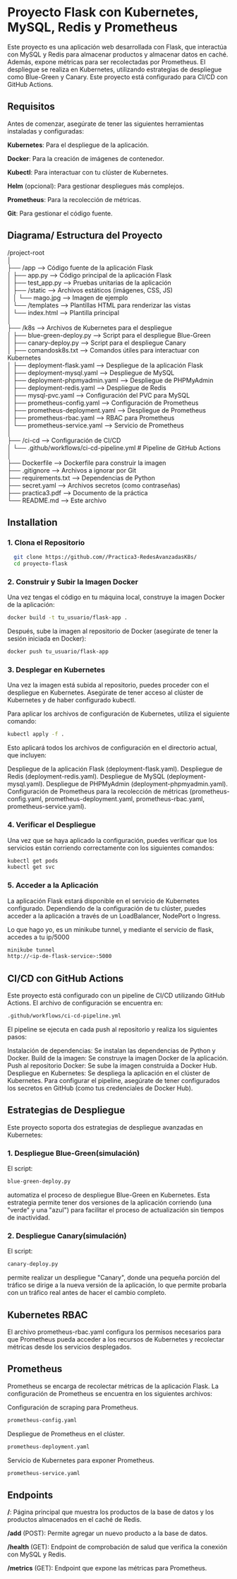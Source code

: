 
# Proyecto Flask con Kubernetes, MySQL, Redis y Prometheus
Este proyecto es una aplicación web desarrollada con Flask, que interactúa con MySQL y Redis para almacenar productos y almacenar datos en caché. Además, expone métricas para ser recolectadas por Prometheus. El despliegue se realiza en Kubernetes, utilizando estrategias de despliegue como Blue-Green y Canary. Este proyecto está configurado para CI/CD con GitHub Actions.

## Requisitos
Antes de comenzar, asegúrate de tener las siguientes herramientas instaladas y configuradas:

**Kubernetes**: Para el despliegue de la aplicación.

**Docker**: Para la creación de imágenes de contenedor.

**Kubectl**: Para interactuar con tu clúster de Kubernetes.

**Helm** (opcional): Para gestionar despliegues más complejos.

**Prometheus**: Para la recolección de métricas.

**Git**: Para gestionar el código fuente.

## Diagrama/ Estructura del Proyecto
/project-root  
│  
├── /app                    --> Código fuente de la aplicación Flask  
│   ├── app.py              --> Código principal de la aplicación Flask  
│   ├── test_app.py         --> Pruebas unitarias de la aplicación  
│   ├── /static             --> Archivos estáticos (imágenes, CSS, JS)  
│   │   └── mago.jpg        --> Imagen de ejemplo  
│   └── /templates          --> Plantillas HTML para renderizar las vistas  
│       └── index.html      --> Plantilla principal  
│  
├── /k8s                            --> Archivos de Kubernetes para el despliegue  
│   ├── blue-green-deploy.py        --> Script para el despliegue Blue-Green  
│   ├── canary-deploy.py            --> Script para el despliegue Canary  
│   ├── comandosk8s.txt             --> Comandos útiles para interactuar con Kubernetes  
│   ├── deployment-flask.yaml       --> Despliegue de la aplicación Flask  
│   ├── deployment-mysql.yaml       --> Despliegue de MySQL  
│   ├── deployment-phpmyadmin.yaml  --> Despliegue de PHPMyAdmin  
│   ├── deployment-redis.yaml       --> Despliegue de Redis  
│   ├── mysql-pvc.yaml              --> Configuración del PVC para MySQL  
│   ├── prometheus-config.yaml      --> Configuración de Prometheus  
│   ├── prometheus-deployment.yaml  --> Despliegue de Prometheus  
│   ├── prometheus-rbac.yaml        --> RBAC para Prometheus  
│   └── prometheus-service.yaml     --> Servicio de Prometheus  
│  
├── /ci-cd                  --> Configuración de CI/CD  
│   └── .github/workflows/ci-cd-pipeline.yml # Pipeline de GitHub Actions  
│  
├── Dockerfile              --> Dockerfile para construir la imagen  
├── .gitignore              --> Archivos a ignorar por Git  
├── requirements.txt        --> Dependencias de Python  
├── secret.yaml             --> Archivos secretos (como contraseñas)  
├── practica3.pdf           --> Documento de la práctica  
└── README.md               --> Este archivo

## Installation

### 1. Clona el Repositorio

```bash
  git clone https://github.com//Practica3-RedesAvanzadasK8s/
  cd proyecto-flask
```
    
### 2. Construir y Subir la Imagen Docker    
Una vez tengas el código en tu máquina local, construye la imagen Docker de la aplicación:
```bash
docker build -t tu_usuario/flask-app .

```
Después, sube la imagen al repositorio de Docker (asegúrate de tener la sesión iniciada en Docker):
```bash
docker push tu_usuario/flask-app
```
### 3. Desplegar en Kubernetes
Una vez la imagen está subida al repositorio, puedes proceder con el despliegue en Kubernetes. Asegúrate de tener acceso al clúster de Kubernetes y de haber configurado kubectl.

Para aplicar los archivos de configuración de Kubernetes, utiliza el siguiente comando:
```bash
kubectl apply -f .
```
Esto aplicará todos los archivos de configuración en el directorio actual, que incluyen:

Despliegue de la aplicación Flask (deployment-flask.yaml).
Despliegue de Redis (deployment-redis.yaml).
Despliegue de MySQL (deployment-mysql.yaml).
Despliegue de PHPMyAdmin (deployment-phpmyadmin.yaml).
Configuración de Prometheus para la recolección de métricas (prometheus-config.yaml, prometheus-deployment.yaml, prometheus-rbac.yaml, prometheus-service.yaml).

### 4. Verificar el Despliegue
Una vez que se haya aplicado la configuración, puedes verificar que los servicios están corriendo correctamente con los siguientes comandos:
```bash
kubectl get pods
kubectl get svc
```

### 5. Acceder a la Aplicación
La aplicación Flask estará disponible en el servicio de Kubernetes configurado. Dependiendo de la configuración de tu clúster, puedes acceder a la aplicación a través de un LoadBalancer, NodePort o Ingress.

Lo que hago yo, es un minikube tunnel, y mediante el servicio de flask, accedes a tu ip/5000
```bash
minikube tunnel
http://<ip-de-flask-service>:5000
```

## CI/CD con GitHub Actions
Este proyecto está configurado con un pipeline de CI/CD utilizando GitHub Actions. El archivo de configuración se encuentra en:
```bash
.github/workflows/ci-cd-pipeline.yml
```
El pipeline se ejecuta en cada push al repositorio y realiza los siguientes pasos:

Instalación de dependencias: Se instalan las dependencias de Python y Docker.
Build de la imagen: Se construye la imagen Docker de la aplicación.
Push al repositorio Docker: Se sube la imagen construida a Docker Hub.
Despliegue en Kubernetes: Se despliega la aplicación en el clúster de Kubernetes.
Para configurar el pipeline, asegúrate de tener configurados los secretos en GitHub (como tus credenciales de Docker Hub).

## Estrategias de Despliegue
Este proyecto soporta dos estrategias de despliegue avanzadas en Kubernetes:

### 1. Despliegue Blue-Green(simulación)
El script:
```bash
blue-green-deploy.py 
```
automatiza el proceso de despliegue Blue-Green en Kubernetes. Esta estrategia permite tener dos versiones de la aplicación corriendo (una "verde" y una "azul") para facilitar el proceso de actualización sin tiempos de inactividad.

### 2. Despliegue Canary(simulación)
El script:
```bash
canary-deploy.py
```
permite realizar un despliegue "Canary", donde una pequeña porción del tráfico se dirige a la nueva versión de la aplicación, lo que permite probarla con un tráfico real antes de hacer el cambio completo.

## Kubernetes RBAC
El archivo prometheus-rbac.yaml configura los permisos necesarios para que Prometheus pueda acceder a los recursos de Kubernetes y recolectar métricas desde los servicios desplegados.

## Prometheus
Prometheus se encarga de recolectar métricas de la aplicación Flask. La configuración de Prometheus se encuentra en los siguientes archivos:

Configuración de scraping para Prometheus.
```bash 
prometheus-config.yaml
```

Despliegue de Prometheus en el clúster.
```bash 
prometheus-deployment.yaml
``` 

Servicio de Kubernetes para exponer Prometheus.
```bash 
prometheus-service.yaml
```

## Endpoints
**/**: Página principal que muestra los productos de la base de datos y los productos almacenados en el caché de Redis.

**/add** (POST): Permite agregar un nuevo producto a la base de datos.

**/health** (GET): Endpoint de comprobación de salud que verifica la conexión con MySQL y Redis.

**/metrics** (GET): Endpoint que expone las métricas para Prometheus.




